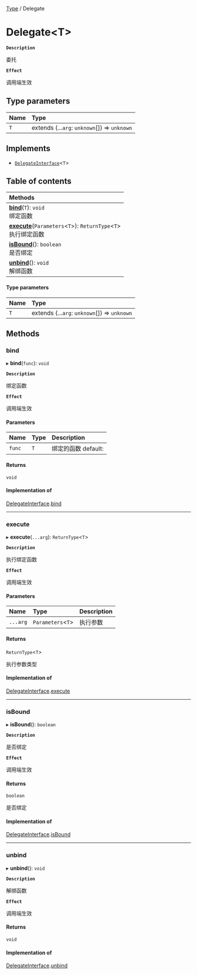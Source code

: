 [Type](../modules/Type.Type.md) / Delegate

# Delegate<T\> <Badge type="tip" text="Class" />

**`Description`**

委托

**`Effect`**

调用端生效

## Type parameters

| Name | Type                                         |
| :--- | :------------------------------------------- |
| `T`  | extends (...`arg`: `unknown`[]) => `unknown` |

## Implements

- [`DelegateInterface`](../interfaces/Type.Type.DelegateInterface.md)<`T`\>

## Table of contents

| Methods                                                                                                |
| :----------------------------------------------------------------------------------------------------- |
| **[bind](Type.Type.Delegate.md#bind)**(`T`): `void` <br> 绑定函数                                      |
| **[execute](Type.Type.Delegate.md#execute)**(`Parameters`<`T`\>): `ReturnType`<`T`\> <br> 执行绑定函数 |
| **[isBound](Type.Type.Delegate.md#isbound)**(): `boolean` <br> 是否绑定                                |
| **[unbind](Type.Type.Delegate.md#unbind)**(): `void` <br> 解绑函数                                     |

#### Type parameters

| Name | Type                                         |
| :--- | :------------------------------------------- |
| `T`  | extends (...`arg`: `unknown`[]) => `unknown` |

## Methods

### bind

▸ **bind**(`func`): `void`

**`Description`**

绑定函数

**`Effect`**

调用端生效

#### Parameters

| Name   | Type | Description         |
| :----- | :--- | :------------------ |
| `func` | `T`  | 绑定的函数 default: |

#### Returns

`void`

#### Implementation of

[DelegateInterface](../interfaces/Type.Type.DelegateInterface.md).[bind](../interfaces/Type.Type.DelegateInterface.md#bind)

---

### execute

▸ **execute**(`...arg`): `ReturnType`<`T`\>

**`Description`**

执行绑定函数

**`Effect`**

调用端生效

#### Parameters

| Name     | Type               | Description |
| :------- | :----------------- | :---------- |
| `...arg` | `Parameters`<`T`\> | 执行参数    |

#### Returns

`ReturnType`<`T`\>

执行参数类型

#### Implementation of

[DelegateInterface](../interfaces/Type.Type.DelegateInterface.md).[execute](../interfaces/Type.Type.DelegateInterface.md#execute)

---

### isBound

▸ **isBound**(): `boolean`

**`Description`**

是否绑定

**`Effect`**

调用端生效

#### Returns

`boolean`

是否绑定

#### Implementation of

[DelegateInterface](../interfaces/Type.Type.DelegateInterface.md).[isBound](../interfaces/Type.Type.DelegateInterface.md#isbound)

---

### unbind

▸ **unbind**(): `void`

**`Description`**

解绑函数

**`Effect`**

调用端生效

#### Returns

`void`

#### Implementation of

[DelegateInterface](../interfaces/Type.Type.DelegateInterface.md).[unbind](../interfaces/Type.Type.DelegateInterface.md#unbind)
